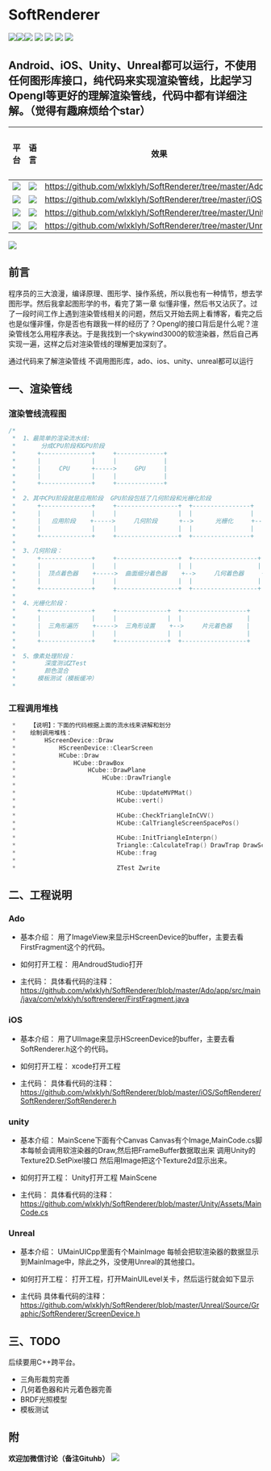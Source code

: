 # SoftRenderer
![](https://badgen.net/badge/language/Java/green)![](https://badgen.net/badge/language/C++/green)![](https://badgen.net/badge/language/CSharp/green)
![](https://badgen.net/badge/Platform/Android/cyan) ![](https://badgen.net/badge/Platform/iOS/cyan) ![](https://badgen.net/badge/Platform/Unity/cyan) ![](https://badgen.net/badge/Platform/Unreal/cyan)

Android、iOS、Unity、Unreal都可以运行，不使用任何图形库接口，纯代码来实现渲染管线，比起学习Opengl等更好的理解渲染管线，代码中都有详细注解。（觉得有趣麻烦给个star）
---

|平台|语言|效果|工程路径|
|-|-|-|-|
|![](https://badgen.net/badge/Platform/Android/cyan) |![](https://badgen.net/badge/language/Java/green) |https://github.com/wlxklyh/SoftRenderer/tree/master/Ado|![](Img/2020-09-17-12-49-22.png)|
|![](https://badgen.net/badge/Platform/iOS/cyan) |![](https://badgen.net/badge/language/C++/green) |https://github.com/wlxklyh/SoftRenderer/tree/master/iOS|![](Img/2020-09-17-12-49-30.png)|
|![](https://badgen.net/badge/Platform/Unity/cyan) |![](https://badgen.net/badge/language/CSharp/green) |https://github.com/wlxklyh/SoftRenderer/tree/master/Unity|![](Img/2020-09-17-12-49-37.png)|
|![](https://badgen.net/badge/Platform/Unreal/cyan) |![](https://badgen.net/badge/language/C++/green) |https://github.com/wlxklyh/SoftRenderer/tree/master/Unreal|![](Img/2020-09-17-12-49-41.png)|



![](Img/anim.gif)

## 前言
程序员的三大浪漫，编译原理、图形学、操作系统，所以我也有一种情节，想去学图形学。然后我拿起图形学的书，看完了第一章 似懂非懂，然后书又沾灰了。过了一段时间工作上遇到渲染管线相关的问题，然后又开始去网上看博客，看完之后也是似懂非懂，你是否也有跟我一样的经历了？Opengl的接口背后是什么呢？渲染管线怎么用程序表达。于是我找到一个skywind3000的软渲染器，然后自己再实现一遍，这样之后对渲染管线的理解更加深刻了。

通过代码来了解渲染管线 不调用图形库，ado、ios、unity、unreal都可以运行 

## 一、渲染管线

### 渲染管线流程图
```cpp
/*
 *  1、最简单的渲染流水线:
 *       分成CPU阶段和GPU阶段
 *      +--------------+     +-------------+
 *      |              |     |             |
 *      |     CPU      +----->     GPU     |
 *      |              |     |             |
 *      +--------------+     +-------------+
 *
 *  2、其中CPU阶段就是应用阶段  GPU阶段包括了几何阶段和光栅化阶段
 *      +--------------+     +-----------------+  +----------------+   +----------------+
 *      |              |     |                 |  |                |   |                |
 *      |   应用阶段    +----->     几何阶段      +-->      光栅化     +--->     像素处理     |
 *      |              |     |                 |  |                |   |                |
 *      +--------------+     +-----------------+  +----------------+   +----------------+
 *
 *  3、几何阶段：
 *      +--------------+     +-----------------+  +------------------+   +-------------+  +-------------+
 *      |              |     |                 |  |                  |   |             |  |             |
 *      |  顶点着色器    +----->  曲面细分着色器    +-->     几何着色器     +--->    裁剪     |-->    屏幕投射  |
 *      |              |     |                 |  |                  |   |             |  |             |
 *      +--------------+     +-----------------+  +------------------+   +-------------+  +-------------+
 *
 *  4、光栅化阶段：
 *      +--------------+     +--------------+  +------------------+
 *      |              |     |              |  |                  |
 *      |  三角形遍历    +----->  三角形设置    +-->     片元着色器    |
 *      |              |     |              |  |                  |
 *      +--------------+     +--------------+  +------------------+
 *
 *  5、像素处理阶段：
 *        深度测试ZTest
 *        颜色混合
 *      模板测试（模板缓冲）
 *
 ```
### 工程调用堆栈
```cpp
 *    【说明】：下面的代码根据上面的流水线来讲解和划分
 *    绘制调用堆栈：
 *        HScreenDevice::Draw
 *            HScreenDevice::ClearScreen                                    清屏
 *            HCube::Draw                                                    Cube绘制
 *                HCube::DrawBox                                            立方体绘制
 *                    HCube::DrawPlane                                    长方形绘制
 *                        HCube::DrawTriangle                                三角形绘制
 *
 *                            HCube::UpdateMVPMat()                            1、更新MVP矩阵                           -|
 *                            HCube::vert()                                    2、顶点着色器 之后就是裁剪空间坐标了           |
 *                                                                             3、曲面细分着色器 几何着色器【TODO】          |--->几何阶段
 *                            HCube::CheckTriangleInCVV()                      4、裁剪 检查在不在裁剪空间里面                |
 *                            HCube::CalTriangleScreenSpacePos()               5、屏幕投射                               -|
 *
 *                            HCube::InitTriangleInterpn()                     1、插值初始化 后面透视校正用               -|
 *                            Triangle::CalculateTrap() DrawTrap DrawScanline  2、三角形设置、三角形遍历 得到片元信息        |--->光栅化阶段
 *                            HCube::frag                                      3、片元着色器                            -|
 *
 *                            ZTest Zwrite
```
## 二、工程说明
### Ado
- 基本介绍：
用了ImageView来显示HScreenDevice的buffer，主要去看FirstFragment这个的代码。

- 如何打开工程：
用AndroudStudio打开

- 主代码：
具体看代码的注释：
https://github.com/wlxklyh/SoftRenderer/blob/master/Ado/app/src/main/java/com/wlxklyh/softrenderer/FirstFragment.java

### iOS
- 基本介绍：
用了UIImage来显示HScreenDevice的buffer，主要去看SoftRenderer.h这个的代码。

- 如何打开工程：
xcode打开工程

- 主代码：
具体看代码的注释：
https://github.com/wlxklyh/SoftRenderer/blob/master/iOS/SoftRenderer/SoftRenderer/SoftRenderer.h

### unity
- 基本介绍：
MainScene下面有个Canvas Canvas有个Image,MainCode.cs脚本每帧会调用软渲染器的Draw,然后把FrameBuffer数据取出来 调用Unity的Texture2D.SetPixel接口 然后用Image把这个Texture2d显示出来。

- 如何打开工程：
Unity打开工程 MainScene

- 主代码：
具体看代码的注释：
https://github.com/wlxklyh/SoftRenderer/blob/master/Unity/Assets/MainCode.cs

### Unreal
- 基本介绍：
UMainUICpp里面有个MainImage 每帧会把软渲染器的数据显示到MainImage中，除此之外，没使用Unreal的其他接口。

- 如何打开工程：
打开工程，打开MainUILevel关卡，然后运行就会如下显示

- 主代码
具体看代码的注释：
https://github.com/wlxklyh/SoftRenderer/blob/master/Unreal/Source/Graphic/SoftRenderer/ScreenDevice.h

## 三、TODO
后续要用C++跨平台。
- 三角形裁剪完善
- 几何着色器和片元着色器完善
- BRDF光照模型
- 模板测试


## 附
**欢迎加微信讨论（备注Gituhb）**
![](Img/2020-08-28-14-03-04.png)